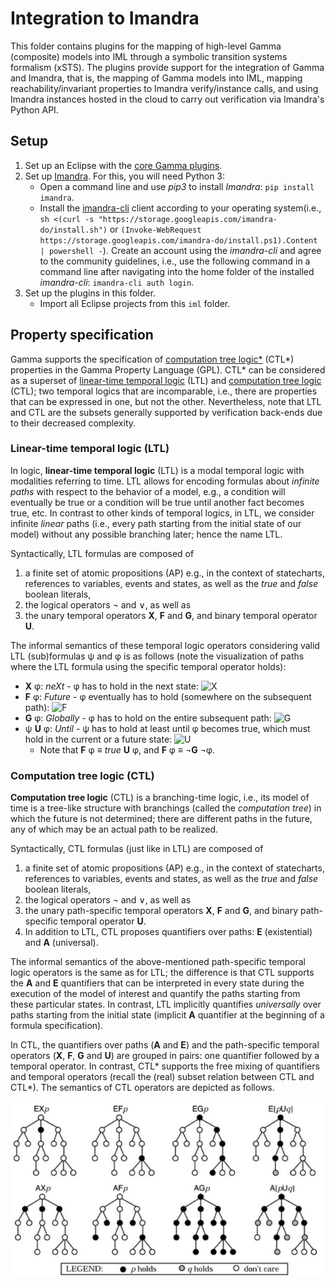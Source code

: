 # Integration to Imandra

This folder contains plugins for the mapping of high-level Gamma (composite) models into IML through a symbolic transition systems formalism (xSTS). The plugins provide support for the integration of Gamma and Imandra, that is, the mapping of Gamma models into IML, mapping reachability/invariant properties to Imandra verify/instance calls, and using Imandra instances hosted in the cloud to carry out verification via Imandra's Python API.

## Setup

1. Set up an Eclipse with the [core Gamma plugins](../README.md).
2. Set up [Imandra](https://imandra.ai/). For this, you will need Python 3:
	- Open a command line and use *pip3* to install *Imandra*: `pip install imandra`.
	- Install the [imandra-cli](https://docs.imandra.ai/imandra-docs/notebooks/installation-simple/) client according to your operating system(i.e., `sh <(curl -s "https://storage.googleapis.com/imandra-do/install.sh")` or `(Invoke-WebRequest https://storage.googleapis.com/imandra-do/install.ps1).Content | powershell -`). Create an account using the *imandra-cli* and agree to the community guidelines, i.e., use the following command in a command line after navigating into the home folder of the installed *imandra-cli*: `imandra-cli auth login`.
3. Set up the plugins in this folder.
   - Import all Eclipse projects from this `iml` folder.
   
## Property specification

Gamma supports the specification of [computation tree logic*](https://en.wikipedia.org/wiki/CTL*) (CTL*) properties in the Gamma Property Language (GPL). CTL* can be considered as a superset of [linear-time temporal logic](https://en.wikipedia.org/wiki/Linear_temporal_logic) (LTL) and [computation tree logic](https://en.wikipedia.org/wiki/Computation_tree_logic) (CTL); two temporal logics that are incomparable, i.e., there are properties that can be expressed in one, but not the other. Nevertheless, note that LTL and CTL are the subsets generally supported by verification back-ends due to their decreased complexity.

### Linear-time temporal logic (LTL)

In logic, **linear-time temporal logic** (LTL) is a modal temporal logic with modalities referring to time. LTL allows for encoding formulas about *infinite paths* with respect to the behavior of a model, e.g., a condition will eventually be true or a condition will be true until another fact becomes true, etc. In contrast to other kinds of temporal logics, in LTL, we consider infinite *linear* paths (i.e., every path starting from the initial state of our model) without any possible branching later; hence the name LTL.

Syntactically, LTL formulas are composed of

1. a finite set of atomic propositions (AP) e.g., in the context of statecharts, references to variables, events and states, as well as the _true_ and _false_ boolean literals,
1. the logical operators ¬ and ∨, as well as
1. the unary temporal operators **X**, **F** and **G**, and binary temporal operator **U**.

The informal semantics of these temporal logic operators considering valid LTL (sub)formulas ψ and φ is as follows (note the visualization of paths where the LTL formula using the specific temporal operator holds):

- **X** φ: *neXt* - φ has to hold in the next state: ![X](https://upload.wikimedia.org/wikipedia/commons/1/11/Ltlnext.svg "X semantics")
- **F** φ: *Future* - φ eventually has to hold (somewhere on the subsequent path): ![F](https://upload.wikimedia.org/wikipedia/commons/3/37/Ltleventually.svg "F semantics")
- **G** φ: *Globally* - φ has to hold on the entire subsequent path: ![G](https://upload.wikimedia.org/wikipedia/commons/e/e2/Ltlalways.svg "G semantics")
- ψ **U** φ: *Until* - ψ has to hold at least until φ becomes true, which must hold in the current or a future state: ![U](https://upload.wikimedia.org/wikipedia/commons/0/0c/Ltluntil.svg "U semantics")
	- Note that **F** φ ≡ _true_ **U** φ, and **F** φ ≡ ¬**G** ¬φ.

### Computation tree logic (CTL)

__Computation tree logic__ (CTL) is a branching-time logic, i.e., its model of time is a tree-like structure with branchings (called the *computation tree*) in which the future is not determined; there are different paths in the future, any of which may be an actual path to be realized.

Syntactically, CTL formulas (just like in LTL) are composed of

1. a finite set of atomic propositions (AP) e.g., in the context of statecharts, references to variables, events and states, as well as the _true_ and _false_ boolean literals,
1. the logical operators ¬ and ∨, as well as
1. the unary path-specific temporal operators **X**, **F** and **G**, and binary path-specific temporal operator **U**.
1. In addition to LTL, CTL proposes quantifiers over paths: **E** (existential) and **A** (universal).

The informal semantics of the above-mentioned path-specific temporal logic operators is the same as for LTL; the difference is that CTL supports the **A** and **E** quantifiers that can be interpreted in every state during the execution of the model of interest and quantify the paths starting from these particular states. In contrast, LTL implicitly quantifies _universally_ over paths starting from the initial state (implicit **A** quantifier at the beginning of a formula specification).

In CTL, the quantifiers over paths (**A** and **E**) and the path-specific temporal operators (**X**, **F**, **G** and **U**) are grouped in pairs: one quantifier followed by a temporal operator. In contrast, CTL* supports the free mixing of quantifiers and temporal operators (recall the (real) subset relation between CTL and CTL*). The semantics of CTL operators are depicted as follows.

![CTL](../../tutorial/docs/CTL.jpg "CTL semantics")

